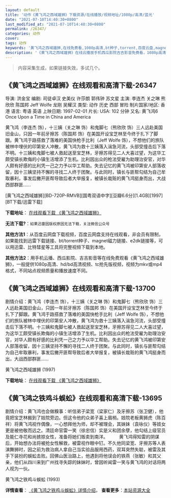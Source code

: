 ```yaml
---
layout: default
title: '动作《黄飞鸿之西域雄狮》下载资源/在线播放/视频地址/1080p/高清/蓝光'
date: "2021-07-10T14:40:30+0800"
last_modified_at: "2021-07-10T14:40:30+0800"
permalink: /26347/
categories: 动作
cover:
tags: 动作
keywords: '黄飞鸿之西域雄狮,在线免费看,1080p高清,bt种子,torrent,百度云盘,magnet,磁力链,迅雷下载资源'
description: '《黄飞鸿之西域雄狮》在线云播放手机西瓜影院吉吉影音免费看，1080p高清bd/hd未删减完整版和tc抢先枪版，mkv/mp4格式，附带bt/torrent种子、magnet/磁力链、百度云盘、网盘资源迅雷下载链接'
---
```


>内容采集生成，如果链接失效，多试几个。


## 《黄飞鸿之西域雄狮》在线观看和高清下载-26347

导演: 洪金宝 编剧: 司徒卓汉 史美仪 许莎朗 郭伟钟 苏文星 主演: 李连杰 关之琳 熊欣欣 陈国邦 Jeff Wolfe 龙刚 吴耀汉 类型: 动作 历史 西部 冒险 制片国家/地区: 香港 语言: 粤语 英语 上映日期: 1997-02-01 片长: USA: 102 分钟 又名: 黄飞鸿6 Once Upon a Time in China and America

黄飞鸿（李连杰 饰），十三姨（关之琳 饰）和鬼脚七（熊欣欣 饰）三人远赴美国旧金山，只因一年前牙擦苏（陈国邦 饰）在美国开设宝芝林至今终于扎下了脚跟。黄飞鸿于路搭救了落难的美国快枪手比利（Jeff Wolfe 饰），不想他们的旅队被林中埋伏的印第安人冲散，黄飞鸿为救十三姨落入湍急河流，头部受撞击后下落不明。十三姨和鬼脚七被人救起送至宝芝林，牙擦苏得见二人大喜过望，为这华工颇受镇长欺侮的小镇生活增添了生机。比利因出众的枪法受雇为助理治安官，对华人颇有好感的比利凭一己之力予以华工帮助。失去记忆的黄飞鸿被印第安人部落收留，因十三姨坚持不懈的寻找二人终于团聚。与此同时，镇长与匪帮勾结为自己牟取暴利，事发后撇开匪帮导致后者大举报复，被镇长栽赃的黄飞鸿挺身而出，大战西部群匪……


[黄飞鸿之西域雄狮][BD-720P-RMVB][国粤双语中字][豆瓣6.6分][1.4GB][1997][BT下载/迅雷下载]

**下载地址**： [在线观看下载 《黄飞鸿之西域雄狮》](https://www.btdx8.com/torrent/once_upon_a_time_in_china_vi_1997.html) 


**无法下载?**：`如果迅雷因版权原因无法下载，关注微信公众号 `

**其他方法1**：从百度云网盘下载视频，百度云网盘支持在线观看，非会员有限制，如果能找到迅雷下载链接、bt/torrent种子、magnet磁力链接、e2dk链接等，可以用迅雷、比特彗星等工具将完整视频下载到本地。

**其他方法2**：用手机云播、西瓜影院、吉吉影音等在线免费观看《黄飞鸿之西域雄狮》，一般提供1080p高清、hd/bd高清视频、tc抢先版视频，视频为mkv或mp4格式，不同站点视频质量和播放速度不同。


## 《黄飞鸿之西域雄狮》在线观看和高清下载-13700

剧情介绍：黄飞鸿（李连杰 饰），十三姨（关之琳 饰）和鬼脚七（熊欣欣 饰）三人远赴美国旧金山，只因一年前牙擦苏（陈国邦 饰）在美国开设宝芝林至今终于扎下了脚跟。黄飞鸿于路搭救了落难的美国快枪手比利（Jeff Wolfe 饰），不想他们的旅队被林中埋伏的印第安人冲散，黄飞鸿为救十三姨落入湍急河流，头部受撞击后下落不明。十三姨和鬼脚七被人救起送至宝芝林，牙擦苏得见二人大喜过望，为这华工颇受镇长欺侮的小镇生活增添了生机。比利因出众的枪法受雇为助理治安官，对华人颇有好感的比利凭一己之力予以华工帮助。失去记忆的黄飞鸿被印第安人部落收留，因十三姨坚持不懈的寻找二人终于团聚。与此同时，镇长与匪帮勾结为自己牟取暴利，事发后撇开匪帮导致后者大举报复，被镇长栽赃的黄飞鸿挺身而出，大战西部群匪……


黄飞鸿之西域雄狮 (1997)

**下载地址**： [在线观看下载 《黄飞鸿之西域雄狮》](https://www.btbtdy.me/btdy/dy5644.html) 


## 《黄飞鸿之铁鸡斗蜈蚣》在线观看和高清下载-13695

剧情介绍：黄飞鸿也会做糗事：听信弟子梁宽（梁家仁）及牙擦苏（张卫健），他竟把宝芝林搬到了妓院旁边。但这令他的众弟子喜上眉梢。妓院老板黄狮虎（陈百祥）将黄飞鸿视作偶像，一心想拜他为师，却不被理会，其妹妹（袁咏仪）等妓女更是被他敬而远之。清廷命官雷一笑（徐忠信）实是义和团余孽，他勾结上级官员及能仁寺花和尚掳掠女性，准备将她们贩卖到南洋。  　　黄飞鸿得知雷的阴谋后，开始想办法将被抢女性解救，被雷视作眼中钉。不久他同梁宽、牙擦苏等人表演舞狮时，因之前为救治病人拿自己当实验品服用西药，双耳突然失聪，被雷及其手下装扮的蜈蚣击败。回佛山医治路上，他遇到将他误会的铁燕（张敏）和其父亲，他们从四川来到广州找寻失踪的妹妹时，曾因听闻雷一笑与黄飞鸿的对话将两人视为一伙。


黄飞鸿之铁鸡斗蜈蚣 (1993)

**详情查看**： [《黄飞鸿之铁鸡斗蜈蚣》详情介绍](/movie/13695/)， **查看更多**：[本站资源大全](/movie/t/all/)

